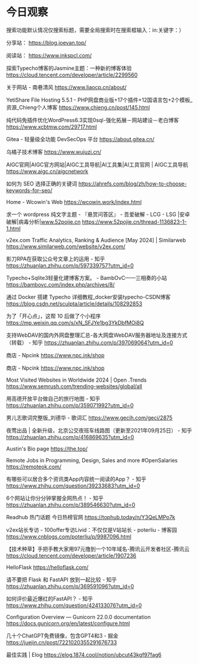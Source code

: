 # 今日观察

搜索功能默认情况仅搜索标题，需要全局搜索时在搜索框输入：in:关键字：）  

分享站： https://blog.joevan.top/  

阅读站： https://www.inkspcl.com/  

探索Typecho博客的Jasmine主题：一种新的博客体验
  https://cloud.tencent.com/developer/article/2299560    

关于网站 - 南巷清风  https://www.liaocp.cn/about/    

YetiShare File Hosting 5.5.1 - PHP网盘商业版+17个插件+12国语言包+2个模板_资源_Chieng个人博客  https://www.chieng.cn/post/145.html  

纯代码免插件优化WordPress6.3实现0sql-强化拓展－网站建设－老白博客  https://www.xcbtmw.com/29717.html  

Gitea - 轻量级全功能 DevSecOps 平台  https://about.gitea.cn/  

乌橘子技术博客  https://www.wujuzi.cn/  

AIGC官网|AIGC官方网站|AIGC工具导航|AI工具集|AI工具官网 | AIGC工具导航  https://www.aigc.cn/aigcnetwork  

如何为 SEO 选择正确的关键词  https://ahrefs.com/blog/zh/how-to-choose-keywords-for-seo/  

Home - Wcowin's Web  https://wcowin.work/index.html  

求一个 wordpress 纯文字主题 - 『悬赏问答区』 - 吾爱破解 - LCG - LSG |安卓破解|病毒分析|www.52pojie.cn  https://www.52pojie.cn/thread-1136823-1-1.html  

v2ex.com Traffic Analytics, Ranking & Audience [May 2024] | Similarweb  https://www.similarweb.com/website/v2ex.com/  

影刀RPA在获取公众号文章上的运用 - 知乎  https://zhuanlan.zhihu.com/p/597339757?utm_id=0  

Typecho+Sqlite3轻量化建博客方案。 - BambOvC——三相奏的小站  https://bambovc.com/index.php/archives/8/  

通过 Docker 搭建 Typecho 详细教程_docker安装typecho-CSDN博客  https://blog.csdn.net/sculpta/article/details/108292853  

为了「开心点」，这帮 10 后做了个小程序  https://mp.weixin.qq.com/s/xN_SFJYe1bg3YkDbfMOi8Q  

支持WebDAV的国内外网盘整理汇总-各大网盘WebDAV服务器地址及连接方式（转载） - 知乎  https://zhuanlan.zhihu.com/p/397069064?utm_id=0  

商店 - Npcink  https://www.npc.ink/shop  

商店 - Npcink  https://www.npc.ink/shop  

Most Visited Websites in Worldwide 2024 | Open .Trends  https://www.semrush.com/trending-websites/global/all  

用高德开放平台做自己的旅行地图 - 知乎  https://zhuanlan.zhihu.com/p/359071992?utm_id=0  

男儿志歌词完整版_刘德华 - 歌词汇  https://www.gecih.com/geci/2875  

夜莺出品 | 全新升级，北京公交夜班车线路图（更新至2021年09月25日） - 知乎  https://zhuanlan.zhihu.com/p/416869635?utm_id=0  

Austin's Bio page  https://the.top/  

Remote Jobs in Programming, Design, Sales and more #OpenSalaries  https://remoteok.com/  

有哪些可以居合多个资讯类App内容统一阅读的App？ - 知乎  https://www.zhihu.com/question/39233683?utm_id=0  

6个网站让你分分钟掌握全网热点！ - 知乎  https://zhuanlan.zhihu.com/p/389546630?utm_id=0  

Readhub 热门话题 今日热榜官网  https://tophub.today/n/Y3QeLMPo7k  

v2ex站长专访 - 100offer专访Livid：不仅仅是V站站长 - poterliu - 博客园  https://www.cnblogs.com/poterliu/p/9987096.html  

【技术种草】手把手教大家用97元撸到一个10年域名-腾讯云开发者社区-腾讯云  https://cloud.tencent.com/developer/article/1907236  

HelloFlask  https://helloflask.com/  

请不要把 Flask 和 FastAPI 放到一起比较 - 知乎  https://zhuanlan.zhihu.com/p/369591096?utm_id=0  

如何评价最近爆红的FastAPI？ - 知乎  https://www.zhihu.com/question/424133076?utm_id=0  

Configuration Overview — Gunicorn 22.0.0 documentation  https://docs.gunicorn.org/en/latest/configure.html  

几十个ChatGPT免费镜像，包含GPT4和3 - 掘金  https://juejin.cn/post/7221020355291676733  

最佳实践 | Elog  https://elog.1874.cool/notion/ubcut43kgf97fag6  
